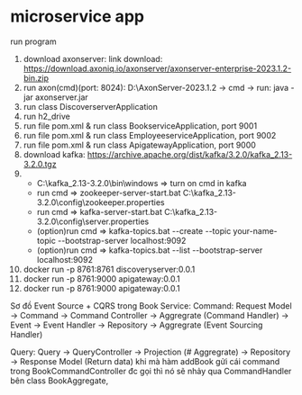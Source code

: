 # microservice app
run program
1. download axonserver: link download: https://download.axoniq.io/axonserver/axonserver-enterprise-2023.1.2-bin.zip
2. run axon(cmd)(port: 8024): D:\AxonServer-2023.1.2 -> cmd -> run: java -jar axonserver.jar 
3. run class DiscoverserverApplication
4. run h2_drive
5. run file pom.xml & run class BookserviceApplication, port 9001
6. run file pom.xml & run class EmployeeserviceApplication, port 9002
7. run file pom.xml & run class ApigatewayApplication, port 9000
8. download kafka: https://archive.apache.org/dist/kafka/3.2.0/kafka_2.13-3.2.0.tgz
9. - C:\kafka_2.13-3.2.0\bin\windows => turn on cmd in kafka 
   - run cmd => zookeeper-server-start.bat C:\kafka_2.13-3.2.0\config\zookeeper.properties
   - run cmd => kafka-server-start.bat C:\kafka_2.13-3.2.0\config\server.properties
   - (option)run cmd => kafka-topics.bat --create --topic your-name-topic --bootstrap-server localhost:9092
   - (option)run cmd => kafka-topics.bat --list --bootstrap-server localhost:9092
10.  docker run -p 8761:8761 discoveryserver:0.0.1
11.  docker run -p 8761:9000 apigateway:0.0.1
12.  docker run -p 8761:9000 apigateway:0.0.1




Sơ đồ Event Source + CQRS trong Book Service:
Command: Request Model -> Command -> Command Controller -> Aggregrate (Command Handler) -> Event -> Event Handler -> Repository -> Aggregrate (Event Sourcing Handler)

Query: Query -> QueryController -> Projection (# Aggregrate) -> Repository -> Response Model (Return data)
khi mà hàm addBook gửi cái command trong BookCommandController đc gọi thì nó sẽ nhảy qua CommandHandler bên class BookAggregate,
